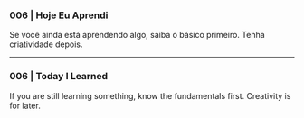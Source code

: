 ### 006 | Hoje Eu Aprendi
Se você ainda está aprendendo algo, saiba o básico primeiro. Tenha criatividade depois.

---
### 006 | Today I Learned
If you are still learning something, know the fundamentals first. Creativity is for later.

